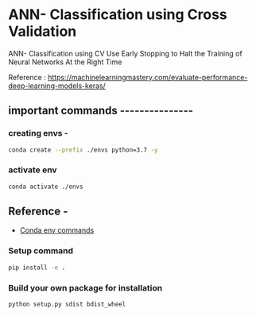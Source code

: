 # ANN- Classification using Cross Validation
ANN- Classification using CV
Use Early Stopping to Halt the Training of Neural Networks At the Right Time

Reference : https://machinelearningmastery.com/evaluate-performance-deep-learning-models-keras/

## important commands ---------------

### creating envs -

```bash
conda create --prefix ./envs python=3.7 -y
```

### activate env

```bash
conda activate ./envs
```

## Reference -

* [Conda env commands](https://conda.io/projects/conda/en/latest/user-guide/tasks/manage-environments.html#)

### Setup command

```bash
pip install -e .
```
### Build your own package for installation

```bash
python setup.py sdist bdist_wheel
```